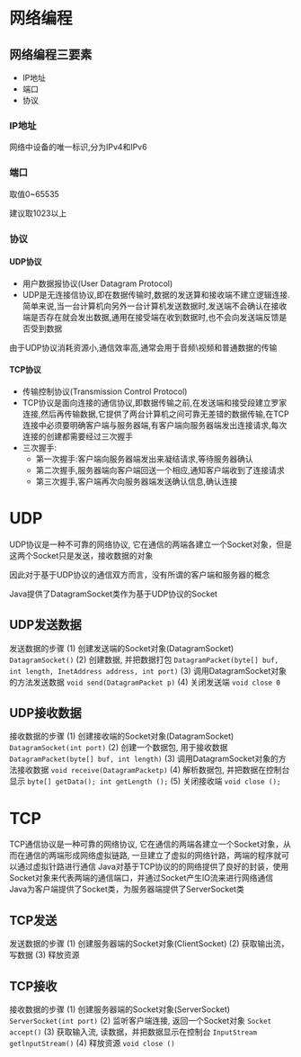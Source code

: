 # 网络编程

## 网络编程三要素

+  IP地址
+  端口
+  协议

### IP地址

网络中设备的唯一标识,分为IPv4和IPv6

### 端口

取值0~65535

建议取1023以上

### 协议

#### UDP协议

+  用户数据报协议(User Datagram Protocol)
+  UDP是无连接信协议,即在数据传输时,数据的发送算和接收端不建立逻辑连接.简单来说,当一台计算机向另外一台计算机发送数据时,发送端不会确认在接收端是否存在就会发出数据,通用在接受端在收到数据时,也不会向发送端反馈是否受到数据

由于UDP协议消耗资源小,通信效率高,通常会用于音频\视频和普通数据的传输

#### TCP协议

+  传输控制协议(Transmission Control Protocol)
+  TCP协议是面向连接的通信协议,即数据传输之前,在发送端和接受段建立罗家连接,然后再传输数据,它提供了两台计算机之间可靠无差错的数据传输,在TCP连接中必须要明确客户端与服务器端,有客户端向服务器端发出连接请求,每次连接的创建都需要经过三次握手
+  三次握手:
   +  第一次握手:客户端向服务器端发出来凝结请求,等待服务器确认
   +  第二次握手,服务器端向客户端回送一个相应,通知客户端收到了连接请求
   +  第三次握手,客户端再次向服务器端发送确认信息,确认连接

# UDP

UDP协议是一种不可靠的网络协议, 它在通信的两端各建立一个Socket对象，但是这两个Socket只是发送，接收数据的对象 

因此对于基于UDP协议的通信双方而言，没有所谓的客户端和服务器的概念 

Java提供了DatagramSocket类作为基于UDP协议的Socket

## UDP发送数据

发送数据的步骤
(1) 创建发送端的Socket对象(DatagramSocket)
`DatagramSocket()`
(2) 创建数据, 并把数据打包
`DatagramPacket(byte[] buf, int length, InetAddress address, int port)`
(3) 调用DatagramSocket对象的方法发送数据
`void send(DatagramPacket p)`
(4) 关闭发送端
`void close 0`

## UDP接收数据

接收数据的步骤
(1) 创建接收端的Socket对象(DatagramSocket) 
`DatagramSocket(int port)`
(2) 创建一个数据包, 用于接收数据
`DatagramPacket(byte[] buf, int length)`
(3) 调用DatagramSocket对象的方法接收数据 
`void receive(DatagramPacketp)`
(4) 解析数据包, 并把数据在控制台显示
`byte[] getData();
int getLength ();`
(5) 关闭接收端
`void close ();`

# TCP

TCP通信协议是一种可靠的网络协议, 它在通信的两端各建立一个Socket对象，从而在通信的两端形成网络虚拟链路, 一旦建立了虚拟的网络针路，两端的程序就可以通过虚拟针路进行通信 
Java对基于TCP协议的的网络提供了良好的封装，使用Socket对象来代表两端的通信端口，并通过Socket产生IO流来进行网络通信 
Java为客户端提供了Socket类，为服务器端提供了ServerSocket类

## TCP发送

发送数据的步骤
(1) 创建服务器端的Socket对象(ClientSocket)
(2) 获取输出流，写数据
(3) 释放资源

## TCP接收

接收数据的步骤
(1) 创建服务器端的Socket对象(ServerSocket)
`ServerSocket(int port)`
(2) 监听客户端连接, 返回一个Socket对象
`Socket accept()`
(3) 获取输入流, 读数据，并把数据显示在控制台
`InputStream getlnputStream()`
(4) 释放资源
`void close ()`